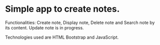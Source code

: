 # Simple app to create notes.

Functionalities: Create note, Display note, Delete note and Search note by its content.
Update note is in progress.

Technologies used are HTML Bootstrap and JavaScript.

